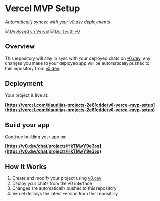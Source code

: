 # Vercel MVP Setup

*Automatically synced with your [v0.dev](https://v0.dev) deployments*

[![Deployed on Vercel](https://img.shields.io/badge/Deployed%20on-Vercel-black?style=for-the-badge&logo=vercel)](https://vercel.com/klaudijas-projects-2e61cdde/v0-vercel-mvp-setup)
[![Built with v0](https://img.shields.io/badge/Built%20with-v0.dev-black?style=for-the-badge)](https://v0.dev/chat/projects/HkTMwY9e3oq)

## Overview

This repository will stay in sync with your deployed chats on [v0.dev](https://v0.dev).
Any changes you make to your deployed app will be automatically pushed to this repository from [v0.dev](https://v0.dev).

## Deployment

Your project is live at:

**[https://vercel.com/klaudijas-projects-2e61cdde/v0-vercel-mvp-setup](https://vercel.com/klaudijas-projects-2e61cdde/v0-vercel-mvp-setup)**

## Build your app

Continue building your app on:

**[https://v0.dev/chat/projects/HkTMwY9e3oq](https://v0.dev/chat/projects/HkTMwY9e3oq)**

## How It Works

1. Create and modify your project using [v0.dev](https://v0.dev)
2. Deploy your chats from the v0 interface
3. Changes are automatically pushed to this repository
4. Vercel deploys the latest version from this repository